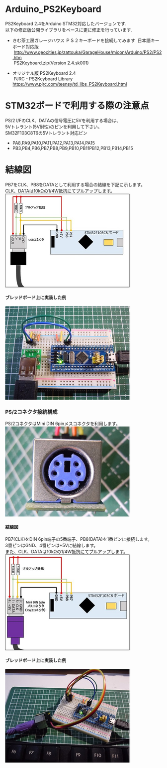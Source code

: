 # Arduino_PS2Keyboard
PS2Keyboard 2.4をArduino STM32対応したバージョンです.  
以下の修正版公開ライブラリをベースに更に修正を行っています.  

- きむ茶工房ガレージハウス ＰＳ２キーボードを接続してみます 
  日本語キーボード対応版
  http://www.geocities.jp/zattouka/GarageHouse/micon/Arduino/PS2/PS2.htm  
  PS2Keyboard.zip(Version 2.4.sk001) 

- オリジナル版 PS2Keyboard 2.4  
  PJRC - PS2Keyboard Library  
  https://www.pjrc.com/teensy/td_libs_PS2Keyboard.html  

# STM32ボードで利用する際の注意点  
PS/2 I/FのCLK、DATAの信号電圧に5Vを利用する場合は、  
5Vトレラント(5V耐性)のピンを利用して下さい。  
SM32F103C8T6の5Vトレラント対応ピン  
- PA8,PA9,PA10,PA11,PA12,PA13,PA14,PA15
- PB3,PB4,PB6,PB7,PB8,PB9,PB10,PB11PB12,PB13,PB14,PB15

# 結線図
PB7をCLK、PB8をDATAとして利用する場合の結線を下記に示します。  
CLK、DATAは10kΩの1/4W抵抗にてプルアップします。  
![USBコネクタ結線図](https://github.com/Tamakichi/ArduinoSTM32_PS2Keyboard/blob/master/img/03.jpg)

#### ブレッドボード上に実装した例
![USBコネクタ接続例](https://github.com/Tamakichi/ArduinoSTM32_PS2Keyboard/blob/master/img/02.jpg)

### PS/2コネクタ接続構成
PS/2コネクタはMini DIN 6pinメスコネクタを利用します。  
![PS/2コネクタ結線図](https://github.com/Tamakichi/ArduinoSTM32_PS2Keyboard/blob/master/img/07.jpg)

#### 結線図
PB7(CLK)をDIN 6pin端子の5番端子、PB8(DATA)を1番ピンに接続します。  
3番ピンはGND、4番ピンは+5Vに結線します。  
また、CLK、DATAは10kΩの1/4W抵抗にてプルアップします。  
![PS/2コネクタ結線図](https://github.com/Tamakichi/ArduinoSTM32_PS2Keyboard/blob/master/img/04.jpg)

#### ブレッドボード上に実装した例
![PS/2コネクタ接続例](https://github.com/Tamakichi/ArduinoSTM32_PS2Keyboard/blob/master//img/06.jpg)
